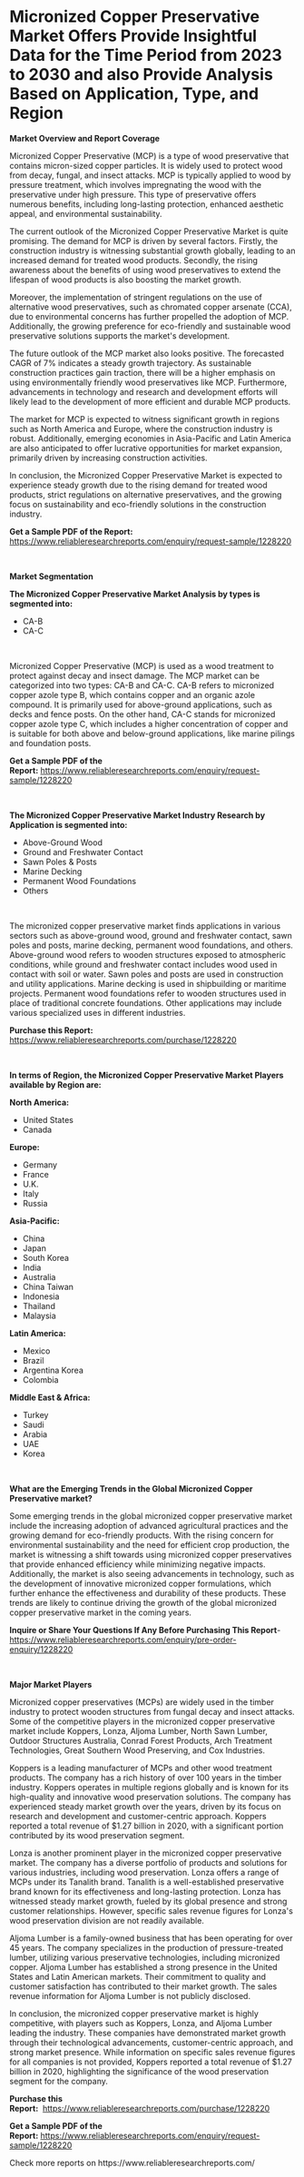 <p><h1>Micronized Copper Preservative Market Offers Provide Insightful Data for the Time Period from 2023 to 2030 and also Provide Analysis Based on Application, Type, and Region</h1></p><p><strong>Market Overview and Report Coverage</strong></p>
<p><p>Micronized Copper Preservative (MCP) is a type of wood preservative that contains micron-sized copper particles. It is widely used to protect wood from decay, fungal, and insect attacks. MCP is typically applied to wood by pressure treatment, which involves impregnating the wood with the preservative under high pressure. This type of preservative offers numerous benefits, including long-lasting protection, enhanced aesthetic appeal, and environmental sustainability.</p><p>The current outlook of the Micronized Copper Preservative Market is quite promising. The demand for MCP is driven by several factors. Firstly, the construction industry is witnessing substantial growth globally, leading to an increased demand for treated wood products. Secondly, the rising awareness about the benefits of using wood preservatives to extend the lifespan of wood products is also boosting the market growth.</p><p>Moreover, the implementation of stringent regulations on the use of alternative wood preservatives, such as chromated copper arsenate (CCA), due to environmental concerns has further propelled the adoption of MCP. Additionally, the growing preference for eco-friendly and sustainable wood preservative solutions supports the market's development.</p><p>The future outlook of the MCP market also looks positive. The forecasted CAGR of 7% indicates a steady growth trajectory. As sustainable construction practices gain traction, there will be a higher emphasis on using environmentally friendly wood preservatives like MCP. Furthermore, advancements in technology and research and development efforts will likely lead to the development of more efficient and durable MCP products.</p><p>The market for MCP is expected to witness significant growth in regions such as North America and Europe, where the construction industry is robust. Additionally, emerging economies in Asia-Pacific and Latin America are also anticipated to offer lucrative opportunities for market expansion, primarily driven by increasing construction activities.</p><p>In conclusion, the Micronized Copper Preservative Market is expected to experience steady growth due to the rising demand for treated wood products, strict regulations on alternative preservatives, and the growing focus on sustainability and eco-friendly solutions in the construction industry.</p></p>
<p><strong>Get a Sample PDF of the Report:</strong> <a href="https://www.reliableresearchreports.com/enquiry/request-sample/1228220">https://www.reliableresearchreports.com/enquiry/request-sample/1228220</a></p>
<p>&nbsp;</p>
<p><strong>Market Segmentation</strong></p>
<p><strong>The Micronized Copper Preservative Market Analysis by types is segmented into:</strong></p>
<p><ul><li>CA-B</li><li>CA-C</li></ul></p>
<p>&nbsp;</p>
<p><p>Micronized Copper Preservative (MCP) is used as a wood treatment to protect against decay and insect damage. The MCP market can be categorized into two types: CA-B and CA-C. CA-B refers to micronized copper azole type B, which contains copper and an organic azole compound. It is primarily used for above-ground applications, such as decks and fence posts. On the other hand, CA-C stands for micronized copper azole type C, which includes a higher concentration of copper and is suitable for both above and below-ground applications, like marine pilings and foundation posts.</p></p>
<p><strong>Get a Sample PDF of the Report:</strong>&nbsp;<a href="https://www.reliableresearchreports.com/enquiry/request-sample/1228220">https://www.reliableresearchreports.com/enquiry/request-sample/1228220</a></p>
<p>&nbsp;</p>
<p><strong>The Micronized Copper Preservative Market Industry Research by Application is segmented into:</strong></p>
<p><ul><li>Above-Ground Wood</li><li>Ground and Freshwater Contact</li><li>Sawn Poles & Posts</li><li>Marine Decking</li><li>Permanent Wood Foundations</li><li>Others</li></ul></p>
<p>&nbsp;</p>
<p><p>The micronized copper preservative market finds applications in various sectors such as above-ground wood, ground and freshwater contact, sawn poles and posts, marine decking, permanent wood foundations, and others. Above-ground wood refers to wooden structures exposed to atmospheric conditions, while ground and freshwater contact includes wood used in contact with soil or water. Sawn poles and posts are used in construction and utility applications. Marine decking is used in shipbuilding or maritime projects. Permanent wood foundations refer to wooden structures used in place of traditional concrete foundations. Other applications may include various specialized uses in different industries.</p></p>
<p><strong>Purchase this Report:</strong>&nbsp; <a href="https://www.reliableresearchreports.com/purchase/1228220">https://www.reliableresearchreports.com/purchase/1228220</a></p>
<p>&nbsp;</p>
<p><strong>In terms of Region, the Micronized Copper Preservative Market Players available by Region are:</strong></p>
<p>
    <p> <strong> North America: </strong>
        <ul>
            <li>United States</li>
            <li>Canada</li>
        </ul>
        </p> 
    <p> <strong> Europe: </strong>
        <ul>
            <li>Germany</li>
            <li>France</li>
            <li>U.K.</li>
            <li>Italy</li>
            <li>Russia</li>
        </ul>
        </p> 
    <p> <strong> Asia-Pacific: </strong>
        <ul>
            <li>China</li>
            <li>Japan</li>
            <li>South Korea</li>
            <li>India</li>
            <li>Australia</li>
            <li>China Taiwan</li>
            <li>Indonesia</li>
            <li>Thailand</li>
            <li>Malaysia</li>
        </ul>
        </p> 
    <p> <strong> Latin America: </strong>
        <ul>
            <li>Mexico</li>
            <li>Brazil</li>
            <li>Argentina Korea</li>
            <li>Colombia</li>
        </ul>
        </p> 
    <p> <strong> Middle East & Africa: </strong>
        <ul>
            <li>Turkey</li>
            <li>Saudi</li>
            <li>Arabia</li>
            <li>UAE</li>
            <li>Korea</li>
        </ul>
    </p>
    </p>
<p>&nbsp;</p>
<p><strong>What are the Emerging Trends in the Global Micronized Copper Preservative market?</strong></p>
<p><p>Some emerging trends in the global micronized copper preservative market include the increasing adoption of advanced agricultural practices and the growing demand for eco-friendly products. With the rising concern for environmental sustainability and the need for efficient crop production, the market is witnessing a shift towards using micronized copper preservatives that provide enhanced efficiency while minimizing negative impacts. Additionally, the market is also seeing advancements in technology, such as the development of innovative micronized copper formulations, which further enhance the effectiveness and durability of these products. These trends are likely to continue driving the growth of the global micronized copper preservative market in the coming years.</p></p>
<p><strong>Inquire or Share Your Questions If Any Before Purchasing This Report</strong>- <a href="https://www.reliableresearchreports.com/enquiry/pre-order-enquiry/1228220">https://www.reliableresearchreports.com/enquiry/pre-order-enquiry/1228220</a></p>
<p>&nbsp;</p>
<p><strong>Major Market Players</strong></p>
<p><p>Micronized copper preservatives (MCPs) are widely used in the timber industry to protect wooden structures from fungal decay and insect attacks. Some of the competitive players in the micronized copper preservative market include Koppers, Lonza, Aljoma Lumber, North Sawn Lumber, Outdoor Structures Australia, Conrad Forest Products, Arch Treatment Technologies, Great Southern Wood Preserving, and Cox Industries.</p><p>Koppers is a leading manufacturer of MCPs and other wood treatment products. The company has a rich history of over 100 years in the timber industry. Koppers operates in multiple regions globally and is known for its high-quality and innovative wood preservation solutions. The company has experienced steady market growth over the years, driven by its focus on research and development and customer-centric approach. Koppers reported a total revenue of $1.27 billion in 2020, with a significant portion contributed by its wood preservation segment.</p><p>Lonza is another prominent player in the micronized copper preservative market. The company has a diverse portfolio of products and solutions for various industries, including wood preservation. Lonza offers a range of MCPs under its Tanalith brand. Tanalith is a well-established preservative brand known for its effectiveness and long-lasting protection. Lonza has witnessed steady market growth, fueled by its global presence and strong customer relationships. However, specific sales revenue figures for Lonza's wood preservation division are not readily available.</p><p>Aljoma Lumber is a family-owned business that has been operating for over 45 years. The company specializes in the production of pressure-treated lumber, utilizing various preservative technologies, including micronized copper. Aljoma Lumber has established a strong presence in the United States and Latin American markets. Their commitment to quality and customer satisfaction has contributed to their market growth. The sales revenue information for Aljoma Lumber is not publicly disclosed.</p><p>In conclusion, the micronized copper preservative market is highly competitive, with players such as Koppers, Lonza, and Aljoma Lumber leading the industry. These companies have demonstrated market growth through their technological advancements, customer-centric approach, and strong market presence. While information on specific sales revenue figures for all companies is not provided, Koppers reported a total revenue of $1.27 billion in 2020, highlighting the significance of the wood preservation segment for the company.</p></p>
<p><strong>Purchase this Report:</strong>&nbsp;&nbsp;<a href="https://www.reliableresearchreports.com/purchase/1228220">https://www.reliableresearchreports.com/purchase/1228220</a></p>
<p></p>
<p><strong>Get a Sample PDF of the Report:</strong>&nbsp;<a href="https://www.reliableresearchreports.com/enquiry/request-sample/1228220">https://www.reliableresearchreports.com/enquiry/request-sample/1228220</a></p>
<p>Check more reports on https://www.reliableresearchreports.com/</p>